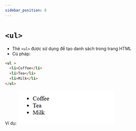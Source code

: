 ```yaml
---
sidebar_position: 8
---
```


# `<ul>`

- Thẻ `<ul>` được sử dụng để tạo danh sách trong trang HTML
- Cú pháp:

```html
<ul >
  <li>Coffee</li>
  <li>Tea</li>
  <li>Milk</li>
</ul>  
```
Ví dụ:
![ul](image/table-tags/ul.png)
